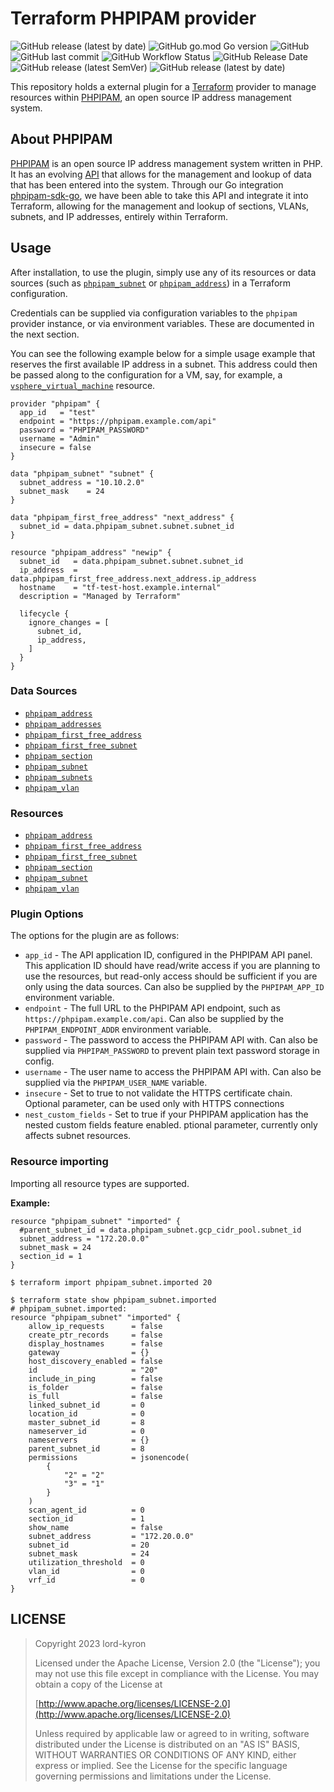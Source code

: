 # Terraform PHPIPAM provider

![GitHub release (latest by date)](https://img.shields.io/github/v/release/lord-kyron/terraform-provider-phpipam?color=gr&label=version&style=flat-square&logo=terraform) ![GitHub go.mod Go version](https://img.shields.io/github/go-mod/go-version/lord-kyron/terraform-provider-phpipam?style=flat-square&logo=go) ![GitHub](https://img.shields.io/github/license/lord-kyron/terraform-provider-phpipam?color=orange&logo=apache&style=flat-square) ![GitHub last commit](https://img.shields.io/github/last-commit/lord-kyron/terraform-provider-phpipam?style=flat-square&logo=github) ![GitHub Workflow Status](https://img.shields.io/github/actions/workflow/status/lord-kyron/terraform-provider-phpipam/go.yml?style=flat-square&logo=github) ![GitHub Release Date](https://img.shields.io/github/release-date/lord-kyron/terraform-provider-phpipam?style=flat-square&logo=github) ![GitHub release (latest SemVer)](https://img.shields.io/github/v/release/lord-kyron/terraform-provider-phpipam?color=blueviolet&style=flat-square&logo=github) ![GitHub release (latest by date)](https://img.shields.io/github/downloads/lord-kyron/terraform-provider-phpipam/latest/total?style=flat-square&color=informational&logo=github)

This repository holds a external plugin for a [Terraform][1] provider to manage
resources within [PHPIPAM][2], an open source IP address management system.

[1]: https://www.terraform.io/
[2]: https://phpipam.net/

## About PHPIPAM

[PHPIPAM][2] is an open source IP address management system written in PHP. It
has an evolving [API][3] that allows for the management and lookup of data that
has been entered into the system. Through our Go integration
[phpipam-sdk-go][4], we have been able to take this API and integrate it into
Terraform, allowing for the management and lookup of sections, VLANs, subnets,
and IP addresses, entirely within Terraform.

[3]: https://phpipam.net/api/api_documentation/
[4]: https://github.com/pavel-z1/phpipam-sdk-go

## Usage

After installation, to use the plugin, simply use any of its resources or data
sources (such as [`phpipam_subnet`](./resources/subnet.md) or
[`phpipam_address`](./data-sources/address.md)) in a Terraform configuration.

Credentials can be supplied via configuration variables to the `phpipam`
provider instance, or via environment variables. These are documented in the
next section.

You can see the following example below for a simple usage example that reserves
the first available IP address in a subnet. This address could then be passed
along to the configuration for a VM, say, for example, a
[`vsphere_virtual_machine`][7] resource.

[7]: https://www.terraform.io/docs/providers/vsphere/r/virtual_machine.html

```hcl
provider "phpipam" {
  app_id   = "test"
  endpoint = "https://phpipam.example.com/api"
  password = "PHPIPAM_PASSWORD"
  username = "Admin"
  insecure = false
}

data "phpipam_subnet" "subnet" {
  subnet_address = "10.10.2.0"
  subnet_mask    = 24
}

data "phpipam_first_free_address" "next_address" {
  subnet_id = data.phpipam_subnet.subnet.subnet_id
}

resource "phpipam_address" "newip" {
  subnet_id   = data.phpipam_subnet.subnet.subnet_id
  ip_address  = data.phpipam_first_free_address.next_address.ip_address
  hostname    = "tf-test-host.example.internal"
  description = "Managed by Terraform"

  lifecycle {
    ignore_changes = [
      subnet_id,
      ip_address,
    ]
  }
}
```

### Data Sources

- [`phpipam_address`](./data-sources/address.md)
- [`phpipam_addresses`](./data-sources/addresses.md)
- [`phpipam_first_free_address`](./data-sources/first_free_address.md)
- [`phpipam_first_free_subnet`](./data-sources/first_free_subnet.md)
- [`phpipam_section`](./data-sources/section.md)
- [`phpipam_subnet`](./data-sources/subnet.md)
- [`phpipam_subnets`](./data-sources/subnets.md)
- [`phpipam_vlan`](./data-sources/vlan.md)

### Resources

- [`phpipam_address`](./resources/address.md)
- [`phpipam_first_free_address`](./resources/first_free_address.md)
- [`phpipam_first_free_subnet`](./resources/first_free_subnet.md)
- [`phpipam_section`](./resources/section.md)
- [`phpipam_subnet`](./resources/subnet.md)
- [`phpipam_vlan`](./resources/vlan.md)

### Plugin Options

The options for the plugin are as follows:

- `app_id` - The API application ID, configured in the PHPIPAM API panel. This
   application ID should have read/write access if you are planning to use the
   resources, but read-only access should be sufficient if you are only using
   the data sources. Can also be supplied by the `PHPIPAM_APP_ID` environment
   variable.
- `endpoint` - The full URL to the PHPIPAM API endpoint, such as
  `https://phpipam.example.com/api`. Can also be supplied by the
  `PHPIPAM_ENDPOINT_ADDR` environment variable.
- `password` - The password to access the PHPIPAM API with. Can also be
  supplied via `PHPIPAM_PASSWORD` to prevent plain text password storage in
  config.
- `username` - The user name to access the PHPIPAM API with. Can also be
  supplied via the `PHPIPAM_USER_NAME` variable.
- `insecure` - Set to true to not validate the HTTPS certificate chain.
   Optional parameter, can be used only with HTTPS connections
- `nest_custom_fields` - Set to true if your PHPIPAM application has the nested
   custom fields feature enabled. ptional parameter, currently only affects
   subnet resources.

### Resource importing

Importing all resource types are supported.

**Example:**

```hcl
resource "phpipam_subnet" "imported" {
  #parent_subnet_id = data.phpipam_subnet.gcp_cidr_pool.subnet_id
  subnet_address = "172.20.0.0"
  subnet_mask = 24
  section_id = 1
}
```

```ShellSession
$ terraform import phpipam_subnet.imported 20

$ terraform state show phpipam_subnet.imported
# phpipam_subnet.imported:
resource "phpipam_subnet" "imported" {
    allow_ip_requests      = false
    create_ptr_records     = false
    display_hostnames      = false
    gateway                = {}
    host_discovery_enabled = false
    id                     = "20"
    include_in_ping        = false
    is_folder              = false
    is_full                = false
    linked_subnet_id       = 0
    location_id            = 0
    master_subnet_id       = 8
    nameserver_id          = 0
    nameservers            = {}
    parent_subnet_id       = 8
    permissions            = jsonencode(
        {
            "2" = "2"
            "3" = "1"
        }
    )
    scan_agent_id          = 0
    section_id             = 1
    show_name              = false
    subnet_address         = "172.20.0.0"
    subnet_id              = 20
    subnet_mask            = 24
    utilization_threshold  = 0
    vlan_id                = 0
    vrf_id                 = 0
}
```

## LICENSE

> Copyright 2023 lord-kyron
>
> Licensed under the Apache License, Version 2.0 (the "License");
> you may not use this file except in compliance with the License.
> You may obtain a copy of the License at
>
> [http://www.apache.org/licenses/LICENSE-2.0](http://www.apache.org/licenses/LICENSE-2.0)
>
> Unless required by applicable law or agreed to in writing, software
> distributed under the License is distributed on an "AS IS" BASIS,
> WITHOUT WARRANTIES OR CONDITIONS OF ANY KIND, either express or implied.
> See the License for the specific language governing permissions and
> limitations under the License.
